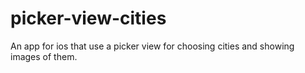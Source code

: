 # picker-view-cities
An app for ios that use a picker view for choosing cities and showing images of them.
